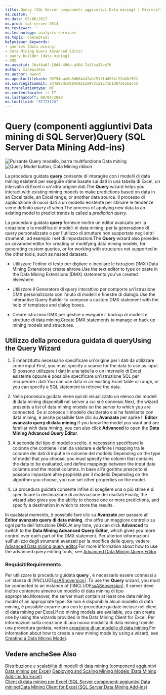 ```yaml
---
title: Query (SQL Server componenti aggiuntivi Data mining) | Microsoft Docs
ms.custom: ''
ms.date: 03/06/2017
ms.prod: sql-server-2014
ms.reviewer: ''
ms.technology: analysis-services
ms.topic: conceptual
helpviewer_keywords:
- queries [data mining]
- Data Mining Query Advanced Editor
- query builder [data mining]
- DMX
ms.assetid: 16af4a6f-18d4-496a-a304-7a13aa32ee76
author: minewiskan
ms.author: owend
ms.openlocfilehash: 90794aae8a3d664d47ab251ffdd954f22d48f992
ms.sourcegitcommit: ad4d92dce894592a259721a1571b1d8736abacdb
ms.translationtype: MT
ms.contentlocale: it-IT
ms.lasthandoff: 08/04/2020
ms.locfileid: "87723176"
---
```

# <a name="query-sql-server-data-mining-add-ins"></a><span data-ttu-id="037c7-102">Query (componenti aggiuntivi Data mining di SQL Server)</span><span class="sxs-lookup"><span data-stu-id="037c7-102">Query (SQL Server Data Mining Add-ins)</span></span>
  <span data-ttu-id="037c7-103">![Pulsante Query modello, barra multifunzione Data mining](media/dmc-query.gif "Pulsante Query modello, barra multifunzione Data mining")</span><span class="sxs-lookup"><span data-stu-id="037c7-103">![Query Model button, Data Mining ribbon](media/dmc-query.gif "Query Model button, Data Mining ribbon")</span></span>  
  
 <span data-ttu-id="037c7-104">La procedura guidata **query** consente di interagire con i modelli di data mining esistenti per eseguire stime basate sui dati in una tabella di Excel, un intervallo di Excel o un'altra origine dati.</span><span class="sxs-lookup"><span data-stu-id="037c7-104">The **Query** wizard helps you interact with existing mining models to make predictions based on data in an Excel table, an Excel range, or another data source.</span></span> <span data-ttu-id="037c7-105">Il processo di applicazione di nuovi dati a un modello esistente per stimare le tendenze viene definito *query di stima*.</span><span class="sxs-lookup"><span data-stu-id="037c7-105">The process of applying new data to an existing model to predict trends is called a *prediction query*.</span></span>  
  
 <span data-ttu-id="037c7-106">La procedura guidata **query** fornisce inoltre un editor avanzato per la creazione o la modifica di modelli di data mining, per la generazione di query personalizzate o per l'utilizzo di strutture non supportate negli altri strumenti, ad esempio i set di impostazioni.</span><span class="sxs-lookup"><span data-stu-id="037c7-106">The **Query** wizard also provides an advanced editor for creating or modifying data mining models, for generating custom queries, or for working with structures not supported in the other tools, such as nested datasets.</span></span>  
  
-   <span data-ttu-id="037c7-107">Utilizzare l'editor di testo per digitare o incollare le istruzioni DMX (Data Mining Extensions) create altrove.</span><span class="sxs-lookup"><span data-stu-id="037c7-107">Use the text editor to type or paste in the Data Mining Extensions (DMX) statements you've created elsewhere.</span></span>  
  
-   <span data-ttu-id="037c7-108">Utilizzare il Generatore di query interattivo per comporre un'istruzione DMX personalizzata con l'aiuto di modelli e finestre di dialogo.</span><span class="sxs-lookup"><span data-stu-id="037c7-108">Use the interactive Query Builder to compose a custom DMX statement with the help of templates and dialog boxes.</span></span>  
  
-   <span data-ttu-id="037c7-109">Creare istruzioni DMX per gestire o eseguire il backup di modelli e strutture di data mining.</span><span class="sxs-lookup"><span data-stu-id="037c7-109">Create DMX statements to manage or back up mining models and structures.</span></span>  
  
## <a name="using-the-query-wizard"></a><span data-ttu-id="037c7-110">Utilizzo della procedura guidata di query</span><span class="sxs-lookup"><span data-stu-id="037c7-110">Using the Query Wizard</span></span>  
  
1.  <span data-ttu-id="037c7-111">È innanzitutto necessario specificare un'origine per i dati da utilizzare come input.</span><span class="sxs-lookup"><span data-stu-id="037c7-111">First, you must specify a source for the data to use as input.</span></span> <span data-ttu-id="037c7-112">Si possono utilizzare i dati in una tabella o un intervallo di Excel esistente oppure è possibile specificare un'istruzione SQL per recuperare i dati.</span><span class="sxs-lookup"><span data-stu-id="037c7-112">You can use data in an existing Excel table or range, or you can specify a SQL statement to retrieve the data.</span></span>  
  
2.  <span data-ttu-id="037c7-113">Nella procedura guidata viene quindi visualizzato un elenco dei modelli di data mining disponibili nel server a cui si è connessi.</span><span class="sxs-lookup"><span data-stu-id="037c7-113">Next, the wizard presents a list of data mining models on the server to which you are connected.</span></span> <span data-ttu-id="037c7-114">Se si conosce il modello desiderato e si ha familiarità con data mining, è anche possibile fare clic su **Avanzate** per aprire l' **Editor avanzato query di data mining**.</span><span class="sxs-lookup"><span data-stu-id="037c7-114">If you know the model you want and are familiar with data mining, you can also click **Advanced** to open the **Data Mining Advanced Query Editor**.</span></span>  
  
3.  <span data-ttu-id="037c7-115">A seconda del tipo di modello scelto, è necessario specificare la colonna che contiene i dati da valutare e definire i mapping tra le colonne dei dati di input e le colonne del modello.</span><span class="sxs-lookup"><span data-stu-id="037c7-115">Depending on the type of model that you choose, you must specify the column that contains the data to be evaluated, and define mappings between the input data columns and the model columns.</span></span> <span data-ttu-id="037c7-116">In base all'algoritmo prescelto si possono impostare altre proprietà per il modello.</span><span class="sxs-lookup"><span data-stu-id="037c7-116">Depending on the algorithm you choose, you can set other properties on the model.</span></span>  
  
4.  <span data-ttu-id="037c7-117">La procedura guidata consente infine di scegliere una o più stime e di specificare la destinazione di archiviazione dei risultati.</span><span class="sxs-lookup"><span data-stu-id="037c7-117">Finally, the wizard also gives you the ability to choose one or more predictions, and specify a destination in which to store the results.</span></span>  
  
 <span data-ttu-id="037c7-118">In qualsiasi momento, è possibile fare clic su **Avanzate** per passare all' **Editor avanzato query di data mining**, che offre un maggiore controllo su ogni parte dell'istruzione DMX.</span><span class="sxs-lookup"><span data-stu-id="037c7-118">At any time, you can click **Advanced** to switch to the **Data Mining Advanced Query Editor**, which gives you more control over each part of the DMX statement.</span></span> <span data-ttu-id="037c7-119">Per ulteriori informazioni sull'utilizzo degli strumenti avanzati per la modifica delle query, vedere [Advanced Data mining query editor](advanced-data-mining-query-editor.md).</span><span class="sxs-lookup"><span data-stu-id="037c7-119">For more information about how to use the advanced query editing tools, see [Advanced Data Mining Query Editor](advanced-data-mining-query-editor.md).</span></span>  
  
### <a name="requirements"></a><span data-ttu-id="037c7-120">Requisiti</span><span class="sxs-lookup"><span data-stu-id="037c7-120">Requirements</span></span>  
 <span data-ttu-id="037c7-121">Per utilizzare la procedura guidata **query** , è necessario essere connessi a un'istanza di [!INCLUDE[ssASnoversion](../includes/ssasnoversion-md.md)] .</span><span class="sxs-lookup"><span data-stu-id="037c7-121">To use the **Query** wizard, you must be connected to an instance of [!INCLUDE[ssASnoversion](../includes/ssasnoversion-md.md)].</span></span> <span data-ttu-id="037c7-122">Il server deve inoltre contenere almeno un modello di data mining di tipo appropriato.</span><span class="sxs-lookup"><span data-stu-id="037c7-122">Moreover, the server must contain at least one data mining model of an appropriate type.</span></span> <span data-ttu-id="037c7-123">Se non è disponibile alcun modello di data mining, è possibile crearne uno con le procedure guidate incluse nel client di data mining per Excel.</span><span class="sxs-lookup"><span data-stu-id="037c7-123">If no mining models are available, you can create one by using the wizards provided in the Data Mining Client for Excel.</span></span> <span data-ttu-id="037c7-124">Per informazioni sulla creazione di una nuova modalità di data mining tramite una procedura guidata, vedere [creazione di un modello di data mining](creating-a-data-mining-model.md).</span><span class="sxs-lookup"><span data-stu-id="037c7-124">For information about how to create a new mining mode by using a wizard, see [Creating a Data Mining Model](creating-a-data-mining-model.md).</span></span>  
  
## <a name="see-also"></a><span data-ttu-id="037c7-125">Vedere anche</span><span class="sxs-lookup"><span data-stu-id="037c7-125">See Also</span></span>  
 <span data-ttu-id="037c7-126">[Distribuzione e scalabilità di modelli di data mining &#40;componenti aggiuntivi Data mining per Excel&#41;](deploying-and-scaling-mining-models-data-mining-add-ins-for-excel.md) </span><span class="sxs-lookup"><span data-stu-id="037c7-126">[Deploying and Scaling Mining Models &#40;Data Mining Add-ins for Excel&#41;](deploying-and-scaling-mining-models-data-mining-add-ins-for-excel.md) </span></span>  
 [<span data-ttu-id="037c7-127">Client di data mining per Excel &#40;SQL Server componenti aggiuntivi Data mining&#41;</span><span class="sxs-lookup"><span data-stu-id="037c7-127">Data Mining Client for Excel &#40;SQL Server Data Mining Add-ins&#41;</span></span>](data-mining-client-for-excel-sql-server-data-mining-add-ins.md)  
  
  
